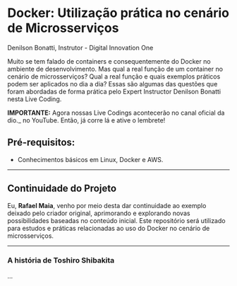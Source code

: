 # Docker: Utilização prática no cenário de Microsserviços

Denilson Bonatti, Instrutor - Digital Innovation One

Muito se tem falado de containers e consequentemente do Docker no ambiente de desenvolvimento. Mas qual a real função de um container no cenário de microsserviços? Qual a real função e quais exemplos práticos podem ser aplicados no dia a dia? Essas são algumas das questões que foram abordadas de forma prática pelo Expert Instructor Denilson Bonatti nesta Live Coding.

**IMPORTANTE:** Agora nossas Live Codings acontecerão no canal oficial da dio._ no YouTube. Então, já corre lá e ative o lembrete!

## Pré-requisitos:
- Conhecimentos básicos em Linux, Docker e AWS.

---

## Continuidade do Projeto

Eu, **Rafael Maia**, venho por meio desta dar continuidade ao exemplo deixado pelo criador original, aprimorando e explorando novas possibilidades baseadas no conteúdo inicial. Este repositório será utilizado para estudos e práticas relacionadas ao uso do Docker no cenário de microsserviços.

---

### A história de Toshiro Shibakita

...

